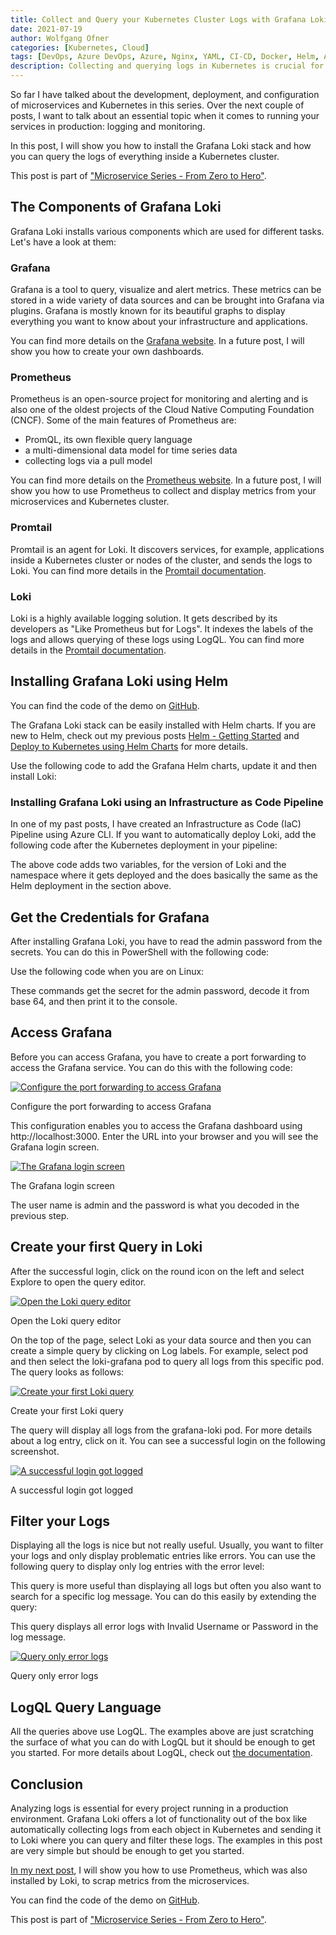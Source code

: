 ```yaml
---
title: Collect and Query your Kubernetes Cluster Logs with Grafana Loki
date: 2021-07-19
author: Wolfgang Ofner
categories: [Kubernetes, Cloud]
tags: [DevOps, Azure DevOps, Azure, Nginx, YAML, CI-CD, Docker, Helm, AKS, Kubernetes, Logging, Monitoring]
description: Collecting and querying logs in Kubernetes is crucial for important applications. Grafana Loki offers a great toolset to help you out.
---
```


So far I have talked about the development, deployment, and configuration of microservices and Kubernetes in this series. Over the next couple of posts, I want to talk about an essential topic when it comes to running your services in production: logging and monitoring.

In this post, I will show you how to install the Grafana Loki stack and how you can query the logs of everything inside a Kubernetes cluster.

This post is part of ["Microservice Series - From Zero to Hero"](/microservice-series-from-zero-to-hero).

## The Components of Grafana Loki 

Grafana Loki installs various components which are used for different tasks. Let's have a look at them:

### Grafana

Grafana is a tool to query, visualize and alert metrics. These metrics can be stored in a wide variety of data sources and can be brought into Grafana via plugins. Grafana is mostly known for its beautiful graphs to display everything you want to know about your infrastructure and applications. 

You can find more details on the <a href="https://grafana.com" target="_blank" rel="noopener noreferrer">Grafana website</a>. In a future post, I will show you how to create your own dashboards.

### Prometheus

Prometheus is an open-source project for monitoring and alerting and is also one of the oldest projects of the Cloud Native Computing Foundation (CNCF). Some of the main features of Prometheus are:

- PromQL, its own flexible query language
- a multi-dimensional data model for time series data
- collecting logs via a pull model

You can find more details on the <a href="https://prometheus.io" target="_blank" rel="noopener noreferrer">Prometheus website</a>. In a future post, I will show you how to use Prometheus to collect and display metrics from your microservices and Kubernetes cluster. 

### Promtail

Promtail is an agent for Loki. It discovers services, for example, applications inside a Kubernetes cluster or nodes of the cluster, and sends the logs to Loki. You can find more details in the <a href="https://grafana.com/docs/loki/latest/clients/promtail" target="_blank" rel="noopener noreferrer">Promtail documentation</a>. 

### Loki

Loki is a highly available logging solution. It gets described by its developers as "Like Prometheus but for Logs". It indexes the labels of the logs and allows querying of these logs using LogQL. You can find more details in the <a href="https://grafana.com/docs/loki/latest" target="_blank" rel="noopener noreferrer">Promtail documentation</a>. 

## Installing Grafana Loki using Helm

You can find the code of the demo on <a href="https://github.com/WolfgangOfner/MicroserviceDemo" target="_blank" rel="noopener noreferrer">GitHub</a>.

The Grafana Loki stack can be easily installed with Helm charts. If you are new to Helm, check out my previous posts [Helm - Getting Started](/helm-getting-started) and [Deploy to Kubernetes using Helm Charts](/deploy-kubernetes-using-helm) for more details.

Use the following code to add the Grafana Helm charts, update it and then install Loki:

<script src="https://gist.github.com/WolfgangOfner/07bfab1dd2005f8974bbfb6c3229036e.js"></script>

### Installing Grafana Loki using an Infrastructure as Code Pipeline

In one of my past posts, I have created an Infrastructure as Code (IaC) Pipeline using Azure CLI. If you want to automatically deploy Loki, add the following code after the Kubernetes deployment in your pipeline:

<script src="https://gist.github.com/WolfgangOfner/2ef1d3a14d28857ace28aaee7e327215.js"></script>

The above code adds two variables, for the version of Loki and the namespace where it gets deployed and the does basically the same as the Helm deployment in the section above.

## Get the Credentials for Grafana

After installing Grafana Loki, you have to read the admin password from the secrets. You can do this in PowerShell with the following code:

<script src="https://gist.github.com/WolfgangOfner/7dea1e79d687b63e316f63e9108a9c21.js"></script>

Use the following code when you are on Linux:

<script src="https://gist.github.com/WolfgangOfner/5151b8b96532a0557f38a77ac0abec0e.js"></script>

These commands get the secret for the admin password, decode it from base 64, and then print it to the console.

## Access Grafana

Before you can access Grafana, you have to create a port forwarding to access the Grafana service. You can do this with the following code:

<script src="https://gist.github.com/WolfgangOfner/1fab1cdfaf15e436d1bdf526402aeb59.js"></script>

<div class="col-12 col-sm-10 aligncenter">
  <a href="/assets/img/posts/2021/07/Configure-the-port-forwarding-to-access-Grafana.jpg"><img loading="lazy" src="/assets/img/posts/2021/07/Configure-the-port-forwarding-to-access-Grafana.jpg" alt="Configure the port forwarding to access Grafana" /></a>
  
  <p>
   Configure the port forwarding to access Grafana
  </p>
</div>

This configuration enables you to access the Grafana dashboard using http://localhost:3000. Enter the URL into your browser and you will see the Grafana login screen.

<div class="col-12 col-sm-10 aligncenter">
  <a href="/assets/img/posts/2021/07/The-Grafana-login-screen.jpg"><img loading="lazy" src="/assets/img/posts/2021/07/The-Grafana-login-screen.jpg" alt="The Grafana login screen" /></a>
  
  <p>
   The Grafana login screen
  </p>
</div>

The user name is admin and the password is what you decoded in the previous step.

## Create your first Query in Loki

After the successful login, click on the round icon on the left and select Explore to open the query editor.

<div class="col-12 col-sm-10 aligncenter">
  <a href="/assets/img/posts/2021/07/Open-the-Loki-query-editor.jpg"><img loading="lazy" src="/assets/img/posts/2021/07/Open-the-Loki-query-editor.jpg" alt="Open the Loki query editor" /></a>
  
  <p>
   Open the Loki query editor
  </p>
</div>

On the top of the page, select Loki as your data source and then you can create a simple query by clicking on Log labels. For example, select pod and then select the loki-grafana pod to query all logs from this specific pod. The query looks as follows:

<script src="https://gist.github.com/WolfgangOfner/600e68f46638ff0190579ec53e727740.js"></script>

<div class="col-12 col-sm-10 aligncenter">
  <a href="/assets/img/posts/2021/07/Create-your-first-Loki-query.jpg"><img loading="lazy" src="/assets/img/posts/2021/07/Create-your-first-Loki-query.jpg" alt="Create your first Loki query" /></a>
  
  <p>
   Create your first Loki query
  </p>
</div>

The query will display all logs from the grafana-loki pod. For more details about a log entry, click on it. You can see a successful login on the following screenshot.

<div class="col-12 col-sm-10 aligncenter">
  <a href="/assets/img/posts/2021/07/A-successful-login-got-logged.jpg"><img loading="lazy" src="/assets/img/posts/2021/07/A-successful-login-got-logged.jpg" alt="A successful login got logged" /></a>
  
  <p>
   A successful login got logged
  </p>
</div>

## Filter your Logs

Displaying all the logs is nice but not really useful. Usually, you want to filter your logs and only display problematic entries like errors. You can use the following query to display only log entries with the error level:

<script src="https://gist.github.com/WolfgangOfner/2d5235bfeaa93ed5af16507caa398fa2.js"></script>

This query is more useful than displaying all logs but often you also want to search for a specific log message. You can do this easily by extending the query:

<script src="https://gist.github.com/WolfgangOfner/eaa4a122729322fdccebac6a78b3825f.js"></script>

This query displays all error logs with Invalid Username or Password in the log message.

<div class="col-12 col-sm-10 aligncenter">
  <a href="/assets/img/posts/2021/07/Query-only-error-logs.jpg"><img loading="lazy" src="/assets/img/posts/2021/07/Query-only-error-logs.jpg" alt="Query only error logs" /></a>
  
  <p>
   Query only error logs
  </p>
</div>

## LogQL Query Language

All the queries above use LogQL. The examples above are just scratching the surface of what you can do with LogQL but it should be enough to get you started. For more details about LogQL, check out <a href="https://grafana.com/docs/loki/latest/logql" target="_blank" rel="noopener noreferrer">the documentation</a>.

## Conclusion

Analyzing logs is essential for every project running in a production environment. Grafana Loki offers a lot of functionality out of the box like automatically collecting logs from each object in Kubernetes and sending it to Loki where you can query and filter these logs. The examples in this post are very simple but should be enough to get you started. 

[In my next post](/monitor-net-microservices-with-prometheus), I will show you how to use Prometheus, which was also installed by Loki, to scrap metrics from the microservices.

You can find the code of the demo on <a href="https://github.com/WolfgangOfner/MicroserviceDemo" target="_blank" rel="noopener noreferrer">GitHub</a>.

This post is part of ["Microservice Series - From Zero to Hero"](/microservice-series-from-zero-to-hero).